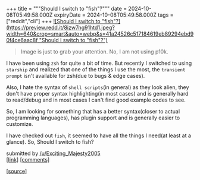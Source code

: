 +++
title = """Should I switch to "fish"?"""
date = 2024-10-08T05:49:58.000Z
expiryDate = 2024-10-08T05:49:58.000Z
tags = ["reddit","cli"]
+++
[![Should I switch to "fish"?](https://preview.redd.it/8izw7ng91htd1.jpeg?width=640&crop=smart&auto=webp&s=41a24526c517184619eb89294ebd90f4ce6aac8f "Should I switch to "fish"?")](https://www.reddit.com/r/commandline/comments/1fysuzg/should_i_switch_to_fish/)

> Image is just to grab your attention. No, I am not using p10k.

I have been using `zsh` for quite a bit of time. But recently I switched to using `starship` and realized that one of the things I use the most, the `transient prompt` isn't available for zsh(due to bugs & edge cases).

Also, I hate the syntax of `shell scripts`(in general) as they look alien, they don't have proper syntax highlighting(in most cases) and is generally hard to read/debug and in most cases I can't find good example codes to see.

So, I am looking for something that has a better syntax(closer to actual programming languages), has plugin support and is generally easier to customize.

I have checked out `fish`, it seemed to have all the things I need(at least at a glance). So, Should I switch to fish?

submitted by [/u/Exciting\_Majesty2005](https://www.reddit.com/user/Exciting_Majesty2005)  
[\[link\]](https://i.redd.it/8izw7ng91htd1.jpeg) [\[comments\]](https://www.reddit.com/r/commandline/comments/1fysuzg/should_i_switch_to_fish/)

[[source]](https://www.reddit.com/r/commandline/comments/1fysuzg/should_i_switch_to_fish/)
